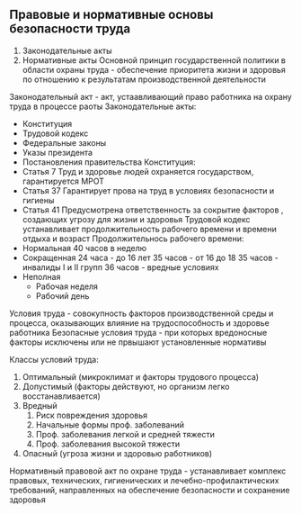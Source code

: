 ## Правовые и нормативные основы безопасности труда
1. Законодательные акты
2. Нормативные акты
Основной принцип государственной политики в области охраны труда - обеспечение приоритета жизни и здоровья по отношению к результатам производственной деятельности

Законодательный акт - акт, устаавливающий право работника на охрану труда в процессе раоты
Законодательные акты:
- Конституция
- Трудовой кодекс
- Федеральные законы
- Указы президента
- Постановления правительства
Конституция:
- Статья 7
    Труд и здоровье людей охраняется государством, гарантируется МРОТ
- Статья 37
    Гарантирует прова на труд в условиях безопасности и гигиены
- Статья 41
    Предусмотрена ответственность за сокрытие факторов , создающих угрозу для жизни и здоровья
Трудовой кодекс устанавливает продолжительность рабочего времени и времени отдыха и возраст
Продолжительнось рабочего времени:
- Нормальная
    40 часов в неделю
- Сокращенная
    24 часа - до 16 лет
    35 часов - от 16 до 18
    35 часов - инвалиды I и II групп
    36 часов - вредные условиях
- Неполная
    - Рабочая неделя
    - Рабочий день

Условия труда - совокупность факторов производственной среды и процесса, оказывающих влияние на трудоспособность и здоровье работника
Безопасные условия труда - при которых вредоносные факторы исключены или не првышают установленные нормативы

Классы условий труда:
1. Оптимальный (микроклимат и факторы трудового процесса)
2. Допустимый (факторы действуют, но организм легко восстанавливается)
3. Вредный
    1. Риск повреждения здоровья
    2. Начальные формы проф. заболеваний
    3. Проф. заболевания легкой и средней тяжести
    4. Проф. заболевания высокой тяжести
4. Опасный (угроза жизни и здоровью работников)

Нормативный правовой акт по охране труда - устанавливает комплекс правовых, технических, гигиенических и лечебно-профилактических требований, направленных на обеспечение безопасности и сохранение здоровья
